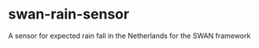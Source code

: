 swan-rain-sensor
================

A sensor for expected rain fall in the Netherlands for the SWAN framework
